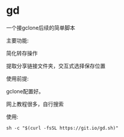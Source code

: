 # gd
一个接gclone后续的简单脚本  

主要功能:  
  
简化转存操作  
  
提取分享链接文件夹，交互式选择保存位置
  
使用前提:  
  
gclone配置好。  
  
网上教程很多，自行搜索
  
使用:  
```shell
sh -c "$(curl -fsSL https://git.io/gd.sh)" 
```
